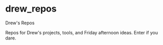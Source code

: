 # drew_repos
Drew's Repos

Repos for Drew's projects, tools, and Friday afternoon ideas. Enter if you dare.
